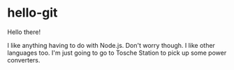 # hello-git

Hello there!

I like anything having to do with Node.js. Don't worry though. I like other languages too.
I'm just going to go to Tosche Station to pick up some power converters.
